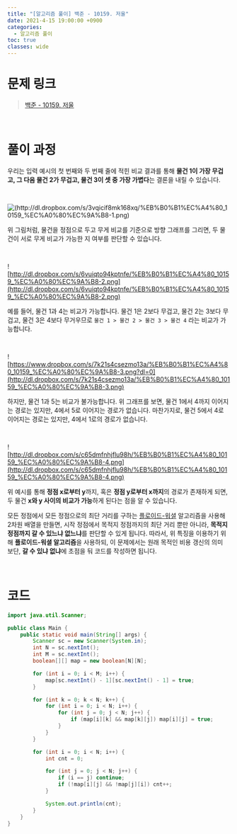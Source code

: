 ```yaml
---
title: "[알고리즘 풀이] 백준 - 10159. 저울"
date: 2021-4-15 19:00:00 +0900
categories:
  - 알고리즘 풀이
toc: true
classes: wide
---
```


# 문제 링크

> [백준 - 10159. 저울](https://www.acmicpc.net/problem/10159)

<br>

# 풀이 과정

우리는 입력 예시의 첫 번째와 두 번째 줄에 적힌 비교 결과를 통해 **물건 1이 가장 무겁고, 그 다음 물건 2가 무겁고, 물건 3이 셋 중 가장 가볍다**는 결론을 내릴 수 있습니다.

<br>

![(http://dl.dropbox.com/s/3vqicif8mk168xq/%EB%B0%B1%EC%A4%80_10159_%EC%A0%80%EC%9A%B8-1.png)](http://dl.dropbox.com/s/3vqicif8mk168xq/%EB%B0%B1%EC%A4%80_10159_%EC%A0%80%EC%9A%B8-1.png)

위 그림처럼, 물건을 정점으로 두고 무게 비교를 기준으로 방향 그래프를 그리면, 두 물건이 서로 무게 비교가 가능한 지 여부를 판단할 수 있습니다.

<br>

![http://dl.dropbox.com/s/6vuiqto94kptnfe/%EB%B0%B1%EC%A4%80_10159_%EC%A0%80%EC%9A%B8-2.png](http://dl.dropbox.com/s/6vuiqto94kptnfe/%EB%B0%B1%EC%A4%80_10159_%EC%A0%80%EC%9A%B8-2.png)

예를 들어, 물건 1과 4는 비교가 가능합니다. 물건 1은 2보다 무겁고, 물건 2는 3보다 무겁고, 물건 3은 4보다 무거우므로 `물건 1 > 물건 2 > 물건 3 > 물건 4` 라는 비교가 가능합니다.

<br>

![https://www.dropbox.com/s/7k21s4csezmo13a/%EB%B0%B1%EC%A4%80_10159_%EC%A0%80%EC%9A%B8-3.png?dl=0](http://dl.dropbox.com/s/7k21s4csezmo13a/%EB%B0%B1%EC%A4%80_10159_%EC%A0%80%EC%9A%B8-3.png)

하지만, 물건 1과 5는 비교가 불가능합니다. 위 그래프를 보면, 물건 1에서 4까지 이어지는 경로는 있지만, 4에서 5로 이어지는 경로가 없습니다. 마찬가지로, 물건 5에서 4로 이어지는 경로는 있지만, 4에서 1로의 경로가 없습니다.

<br>

![http://dl.dropbox.com/s/c65dmfnhjflu98h/%EB%B0%B1%EC%A4%80_10159_%EC%A0%80%EC%9A%B8-4.png](http://dl.dropbox.com/s/c65dmfnhjflu98h/%EB%B0%B1%EC%A4%80_10159_%EC%A0%80%EC%9A%B8-4.png)

위 예시를 통해 **정점 x로부터 y**까지, 혹은 **정점 y로부터 x까지**의 경로가 존재하게 되면, 두 물건 **x와 y 사이의 비교가 가능**하게 된다는 점을 알 수 있습니다.

모든 정점에서 모든 정점으로의 최단 거리를 구하는 [플로이드-워셜](https://ddb8036631.github.io/%EC%95%8C%EA%B3%A0%EB%A6%AC%EC%A6%98/%ED%94%8C%EB%A1%9C%EC%9D%B4%EB%93%9C-%EC%9B%8C%EC%85%9C/) 알고리즘을 사용해 2차원 배열을 만들면, 시작 정점에서 목적지 정점까지의 최단 거리 뿐만 아니라, **목적지 정점까지 갈 수 있느냐 없느냐**를 판단할 수 있게 됩니다. 따라서, 위 특징을 이용하기 위해 **플로이드-워셜 알고리즘**을 사용하되, 이 문제에서는 원래 목적인 비용 갱신의 의미 보단, **갈 수 있냐 없냐**에 초점을 둬 코드를 작성하면 됩니다.

<br>

# 코드

```java
import java.util.Scanner;

public class Main {
    public static void main(String[] args) {
        Scanner sc = new Scanner(System.in);
        int N = sc.nextInt();
        int M = sc.nextInt();
        boolean[][] map = new boolean[N][N];

        for (int i = 0; i < M; i++) {
            map[sc.nextInt() - 1][sc.nextInt() - 1] = true;
        }

        for (int k = 0; k < N; k++) {
            for (int i = 0; i < N; i++) {
                for (int j = 0; j < N; j++) {
                    if (map[i][k] && map[k][j]) map[i][j] = true;
                }
            }
        }

        for (int i = 0; i < N; i++) {
            int cnt = 0;

            for (int j = 0; j < N; j++) {
                if (i == j) continue;
                if (!map[i][j] && !map[j][i]) cnt++;
            }

            System.out.println(cnt);
        }
    }
}
```